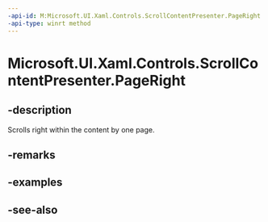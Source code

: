 ```yaml
---
-api-id: M:Microsoft.UI.Xaml.Controls.ScrollContentPresenter.PageRight
-api-type: winrt method
---
```


<!-- Method syntax
public void PageRight()
-->

# Microsoft.UI.Xaml.Controls.ScrollContentPresenter.PageRight

## -description
Scrolls right within the content by one page.

## -remarks

## -examples

## -see-also
